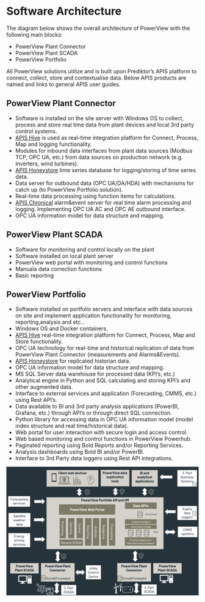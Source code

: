 # Software Architecture
The diagram below shows the overall architecture of PowerView with the following main blocks:
- PowerView Plant Connector
- PowerView Plant SCADA
- PowerView Portfolio
 
All PowerView solutions utilize and is built upon Prediktor’s APIS platform to connect, collect, store and contextualise data. 
Below APIS products are named and links to general APIS user guides. 

## PowerView Plant Connector
- Software is installed on the site server with Windows OS to collect, process and store real time data from plant devices and local 3rd party control systems.
- <a href="https://docs.prediktor.com/docs/foundation9/APIS_Hive/APIS_Hive.html" target="_blank">APIS Hive</a> is used as real-time integration platform for Connect, Process, Map and logging functionality.
- Modules for inbound data interfaces from plant data sources (Modbus TCP, OPC UA, etc.) from data sources on production network (e.g. Inverters, wind turbines). 
- <a href="https://docs.prediktor.com/docs/foundation9/APIS_HoneyStore/APIS_HoneyStore.html" target="_blank">APIS Honeystore</a> time series database for logging/storing of time series data.
- Data server for outbound data (OPC UA/DA/HDA) with mechanisms for catch up (to PowerView Portfolio solution).
- Real-time data processing using function items for calculations.
- <a href="https://docs.prediktor.com/docs/foundation9/APIS_Chronical/APIS_Chronical.html" target="_blank">APIS Chronical</a> alarm&event server for real time alarm processing and logging. Implementing OPC UA AC and OPC AE outbound interface.
- OPC UA information model for data structure and mapping.

## PowerView Plant SCADA
- Software for monitoring and control locally on the plant
- Software installed on local plant server
- PowerView web portal with monitoring and control functions
- Manuala data correction functions
- Basic reporting

## PowerView Portfolio
- Software installed on portfolio servers and interface with data sources on site and implement application functionality for monitoring, reporting,analysis and etc..
- Windows OS and Docker containers.
- <a href="https://docs.prediktor.com/docs/foundation9/APIS_Hive/APIS_Hive.html" target="_blank">APIS Hive</a> real-time integration platform for Connect, Process, Map and Store functionality.
- OPC UA technology for real-time and historical replication of data from PowerView Plant Connector (measurements and Alarms&Events).
- <a href="https://docs.prediktor.com/docs/foundation9/APIS_HoneyStore/APIS_HoneyStore.html" target="_blank">APIS Honeystore</a> for replicated historian data.
- OPC UA information model for data structure and mapping.
- MS SQL Server data warehouse for processed data (KPI’s, etc.) 
- Analytical engine in Python and SQL calculating and storing KPI’s and other augmented data.
- Interface to external services and application (Forecasting, CMMS, etc.) using Rest API’s.
- Data available to BI and 3rd party analysis applications (PowerBI, Grafana, etc.) through API’s or through direct SQL connection.
- Python library for accessing data in OPC UA information model (model index structure and real time/historical data).
- Web portal for user interaction with secure login and access control.
- Web based monitoring and control functions in PowerView Powerhub.
- Paginated reporting using Bold Reports and/or Reporting Services.
- Analysis dashboards using Bold BI and/or PowerBI.
- Interface to 3rd Party data loggers using Rest API integrations.


![Software and data flow architecture](../../Images/SoftwareArchitecture.png)